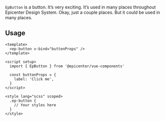 `EpButton` is a button. It’s very exciting. It’s used in many places throughout Epicenter Design System. Okay, just a couple places. But it could be used in many places.

<script setup>
  import EpButton from '@/components/button/EpButton.vue'
</script>

<ep-button label="Click me" />

## Usage
```vue
<template>
  <ep-button v-bind="buttonProps" />
</template>

<script setup>
  import { EpButton } from '@epicenter/vue-components'

  const buttonProps = {
    label: 'Click me',
  }
</script>

<style lang="scss" scoped>
  .ep-button {
    // Your styles here
  }
</style>
```